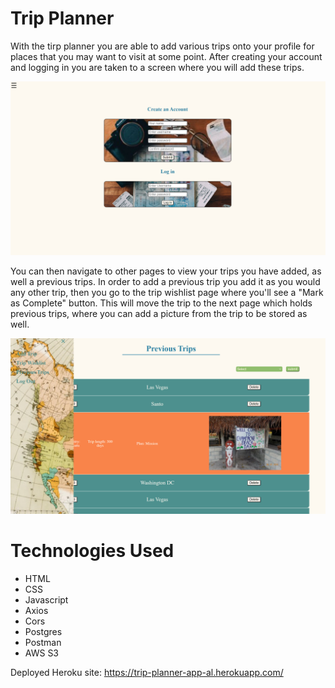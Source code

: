 # Trip Planner

With the tirp planner you are able to add various trips onto your profile for places that you may want to visit at some point. After creating your account and logging in you are taken to a screen where you will add these trips. 

![Trip Planner Homepage](/pics/homepage.png)

You can then navigate to other pages to view your trips you have added, as well a previous trips. In order to add a previous trip you add it as you would any other trip, then you go to the trip wishlist page where you'll see a "Mark as Complete" button. This will move the trip to the next page which holds previous trips, where you can add a picture from the trip to be stored as well.

![Previous Trips](/pics/PrevTrips.png)

# Technologies Used
* HTML
* CSS
* Javascript
* Axios
* Cors
* Postgres
* Postman
* AWS S3



Deployed Heroku site: https://trip-planner-app-al.herokuapp.com/